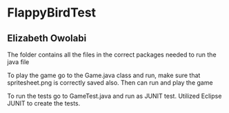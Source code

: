 # FlappyBirdTest
## Elizabeth Owolabi

<p> The folder contains all the files in the correct packages needed to run the java file </p>

<p> To play the game go to the Game.java class and run, make sure that spritesheet.png is correctly saved also. Then can run and play the game </p>

<p> To run the tests go to GameTest.java and run as JUNIT test. Utilized Eclipse JUNIT to create the tests. </p>
